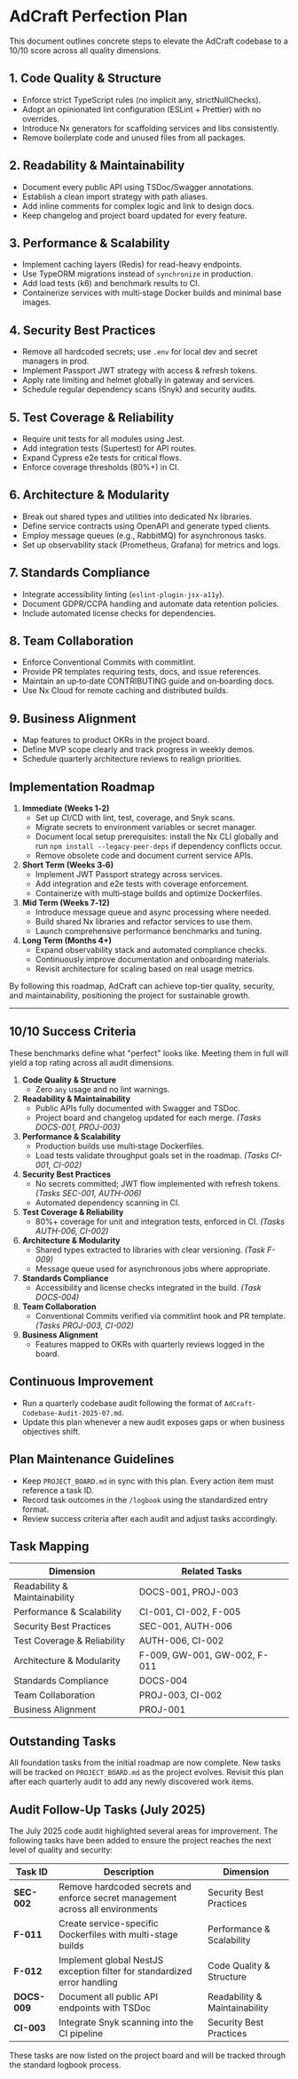 # AdCraft Perfection Plan

This document outlines concrete steps to elevate the AdCraft codebase to a 10/10 score across all quality dimensions.

## 1. Code Quality & Structure
- Enforce strict TypeScript rules (no implicit any, strictNullChecks).
- Adopt an opinionated lint configuration (ESLint + Prettier) with no overrides.
- Introduce Nx generators for scaffolding services and libs consistently.
- Remove boilerplate code and unused files from all packages.

## 2. Readability & Maintainability
- Document every public API using TSDoc/Swagger annotations.
- Establish a clean import strategy with path aliases.
- Add inline comments for complex logic and link to design docs.
- Keep changelog and project board updated for every feature.

## 3. Performance & Scalability
- Implement caching layers (Redis) for read-heavy endpoints.
- Use TypeORM migrations instead of `synchronize` in production.
- Add load tests (k6) and benchmark results to CI.
- Containerize services with multi‑stage Docker builds and minimal base images.

## 4. Security Best Practices
- Remove all hardcoded secrets; use `.env` for local dev and secret managers in prod.
- Implement Passport JWT strategy with access & refresh tokens.
- Apply rate limiting and helmet globally in gateway and services.
- Schedule regular dependency scans (Snyk) and security audits.

## 5. Test Coverage & Reliability
- Require unit tests for all modules using Jest.
- Add integration tests (Supertest) for API routes.
- Expand Cypress e2e tests for critical flows.
- Enforce coverage thresholds (80%+) in CI.

## 6. Architecture & Modularity
- Break out shared types and utilities into dedicated Nx libraries.
- Define service contracts using OpenAPI and generate typed clients.
- Employ message queues (e.g., RabbitMQ) for asynchronous tasks.
- Set up observability stack (Prometheus, Grafana) for metrics and logs.

## 7. Standards Compliance
- Integrate accessibility linting (`eslint-plugin-jsx-a11y`).
- Document GDPR/CCPA handling and automate data retention policies.
- Include automated license checks for dependencies.

## 8. Team Collaboration
- Enforce Conventional Commits with commitlint.
- Provide PR templates requiring tests, docs, and issue references.
- Maintain an up‑to‑date CONTRIBUTING guide and on‑boarding docs.
- Use Nx Cloud for remote caching and distributed builds.

## 9. Business Alignment
- Map features to product OKRs in the project board.
- Define MVP scope clearly and track progress in weekly demos.
- Schedule quarterly architecture reviews to realign priorities.

## Implementation Roadmap
1. **Immediate (Weeks 1‑2)**
   - Set up CI/CD with lint, test, coverage, and Snyk scans.
   - Migrate secrets to environment variables or secret manager.
   - Document local setup prerequisites: install the Nx CLI globally and run `npm install --legacy-peer-deps` if dependency conflicts occur.
   - Remove obsolete code and document current service APIs.
2. **Short Term (Weeks 3‑6)**
   - Implement JWT Passport strategy across services.
   - Add integration and e2e tests with coverage enforcement.
   - Containerize with multi‑stage builds and optimize Dockerfiles.
3. **Mid Term (Weeks 7‑12)**
   - Introduce message queue and async processing where needed.
   - Build shared Nx libraries and refactor services to use them.
   - Launch comprehensive performance benchmarks and tuning.
4. **Long Term (Months 4+)**
   - Expand observability stack and automated compliance checks.
   - Continuously improve documentation and onboarding materials.
   - Revisit architecture for scaling based on real usage metrics.

By following this roadmap, AdCraft can achieve top-tier quality, security, and maintainability, positioning the project for sustainable growth.

---

## 10/10 Success Criteria

These benchmarks define what "perfect" looks like. Meeting them in full will yield a top rating across all audit dimensions.

1. **Code Quality & Structure**
   - Zero `any` usage and no lint warnings.
2. **Readability & Maintainability**
   - Public APIs fully documented with Swagger and TSDoc.
   - Project board and changelog updated for each merge. *(Tasks DOCS-001, PROJ-003)*
3. **Performance & Scalability**
   - Production builds use multi‑stage Dockerfiles.
   - Load tests validate throughput goals set in the roadmap. *(Tasks CI-001, CI-002)*
4. **Security Best Practices**
   - No secrets committed; JWT flow implemented with refresh tokens. *(Tasks SEC-001, AUTH-006)*
   - Automated dependency scanning in CI.
5. **Test Coverage & Reliability**
   - 80%+ coverage for unit and integration tests, enforced in CI. *(Tasks AUTH-006, CI-002)*
6. **Architecture & Modularity**
   - Shared types extracted to libraries with clear versioning. *(Task F-009)*
   - Message queue used for asynchronous jobs where appropriate.
7. **Standards Compliance**
   - Accessibility and license checks integrated in the build. *(Task DOCS-004)*
8. **Team Collaboration**
   - Conventional Commits verified via commitlint hook and PR template. *(Tasks PROJ-003, CI-002)*
9. **Business Alignment**
   - Features mapped to OKRs with quarterly reviews logged in the board.

## Continuous Improvement

- Run a quarterly codebase audit following the format of `AdCraft-Codebase-Audit-2025-07.md`.
- Update this plan whenever a new audit exposes gaps or when business objectives shift.

## Plan Maintenance Guidelines

- Keep `PROJECT_BOARD.md` in sync with this plan. Every action item must reference a task ID.
- Record task outcomes in the `/logbook` using the standardized entry format.
- Review success criteria after each audit and adjust tasks accordingly.

## Task Mapping

| Dimension | Related Tasks |
|-----------|---------------|
| Readability & Maintainability | DOCS-001, PROJ-003 |
| Performance & Scalability | CI-001, CI-002, F-005 |
| Security Best Practices | SEC-001, AUTH-006 |
| Test Coverage & Reliability | AUTH-006, CI-002 |
| Architecture & Modularity | F-009, GW-001, GW-002, F-011 |
| Standards Compliance | DOCS-004 |
| Team Collaboration | PROJ-003, CI-002 |
| Business Alignment | PROJ-001 |


## Outstanding Tasks

All foundation tasks from the initial roadmap are now complete. New tasks will be tracked on `PROJECT_BOARD.md` as the project evolves. Revisit this plan after each quarterly audit to add any newly discovered work items.

## Audit Follow-Up Tasks (July 2025)

The July 2025 code audit highlighted several areas for improvement. The following tasks have been added to ensure the project reaches the next level of quality and security:

| Task ID | Description | Dimension |
| ------- | ----------- | --------- |
| **SEC-002** | Remove hardcoded secrets and enforce secret management across all environments | Security Best Practices |
| **F-011** | Create service-specific Dockerfiles with multi-stage builds | Performance & Scalability |
| **F-012** | Implement global NestJS exception filter for standardized error handling | Code Quality & Structure |
| **DOCS-009** | Document all public API endpoints with TSDoc | Readability & Maintainability |
| **CI-003** | Integrate Snyk scanning into the CI pipeline | Security Best Practices |

These tasks are now listed on the project board and will be tracked through the standard logbook process.
